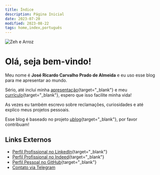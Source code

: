 ```yaml
---
title: Índice
description: Página Inicial
date: 2023-07-20
modified: 2023-08-22
tags: home,index,português
---
```

![](/assets/profile.jpg#profile-pic "Zeh e Arroz")

# <i class="fa-solid fa-user-astronaut"></i> Olá, seja bem-vindo!

Meu nome é **José Ricardo Carvalho Prado de Almeida** e eu uso esse blog para me apresentar ao mundo.

Sério, até incluí minha [apresentação](about.html "Quem é esse doido?"){target="_blank"} e meu [currículo](posts/curriculum.html "Currículo completo e atualizado"){target="_blank"}, espero que isso facilite minha vida!

As vezes eu também escrevo sobre reclamações, curiosidades e até explico meus projetos pessoais.

Esse blog é baseado no projeto [μblog](https://github.com/766F6964/mublog "Projeto externo utilizado na criação deste blog"){target="_blank"}, por favor contribuam!

## <i class="fa-regular fa-address-card"></i> Links Externos

- <i class="fa-brands fa-linkedin"></i> [Perfil Profissional no LinkedIn](https://www.linkedin.com/in/jos%C3%A9-ricardo-prado-de-almeida){target="_blank"}
- <i class="fa-solid fa-file-signature"></i> [Perfil Profissional no Indeed](https://profile.indeed.com/p/josricardocarvalhop-1cbmxrw){target="_blank"}
- <i class="fa-brands fa-github"></i> [Perfil Pessoal no GitHub](https://github.com/zeh-almeida){target="_blank"}
- <i class="fa-brands fa-telegram"></i> <a href="${author_contact}" target="_blank" title="Perfil no Telegram">Contato via Telegram</a>
